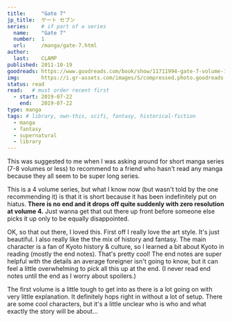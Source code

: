 ```yaml
---
title:     "Gate 7"
jp_title:  ゲート セブン
series:    # if part of a series
  name:    "Gate 7"
  number:  1
  url:     /manga/gate-7.html
author:   
  last:    CLAMP
published: 2011-10-19 
goodreads: https://www.goodreads.com/book/show/11711994-gate-7-volume-1
img:       https://i.gr-assets.com/images/S/compressed.photo.goodreads.com/books/1327088930l/11711994.jpg
status: read
read:   # must order recent first
  - start: 2019-07-22  
    end:   2019-07-22 
type: manga
tags: # library, own-this, scifi, fantasy, historical-fiction
  - manga
  - fantasy
  - supernatural
  - library
---
```


This was suggested to me when I was asking around for short manga series (7-8 volumes or less) to recommend to a friend who hasn't read any manga because they all seem to be super long series. 

This is a 4 volume series, but what I know now (but wasn't told by the one recommending it) is that it is short because it has been indefinitely put on hiatus. __There is no end and it drops off quite suddenly with zero resolution at volume 4.__ Just wanna get that out there up front before someone else picks it up only to be equally disappointed. 

OK, so that out there, I loved this. First off I really love the art style. It's just beautiful. I also really like the the mix of history and fantasy. The main character is a fan of Kyoto history & culture, so I learned a bit about Kyoto in reading (mostly the end notes). That's pretty cool! The end notes are super helpful with the details an average foreigner isn't going to know, but it can feel a little overwhelming to pick all this up at the end. (I never read end notes until the end as I worry about spoilers.) 

The first volume is a little tough to get into as there is a lot going on with very little explanation. It definitely hops right in without a lot of setup. There are some cool characters, but it's a little unclear who is who and what exactly the story will be about...